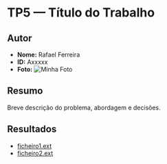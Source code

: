 ﻿# TP5 — Título do Trabalho

## Autor
- **Nome:** Rafael Ferreira
- **ID:** Axxxxx
- **Foto:** ![Minha Foto](../foto.jpg)

## Resumo
Breve descrição do problema, abordagem e decisões.

## Resultados
- [ficheiro1.ext](ficheiro1.ext)
- [ficheiro2.ext](ficheiro2.ext)
